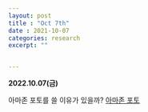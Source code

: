 ```yaml
---
layout: post
title : "Oct 7th"
date : 2021-10-07
categories: research
excerpt: ""


---
```

 

**2022.10.07(금)**


아마존 포토를 쓸 이유가 있을까? [아마존 포토](https://www.amazon.com/photos/storage)

